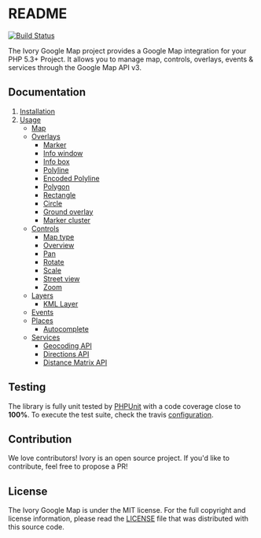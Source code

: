 # README

[![Build Status](https://secure.travis-ci.org/egeloen/ivory-google-map.png?branch=master)](http://travis-ci.org/egeloen/ivory-google-map)

The Ivory Google Map project provides a Google Map integration for your PHP 5.3+ Project. It allows you to manage map,
controls, overlays, events & services through the Google Map API v3.

## Documentation

   1. [Installation](http://github.com/egeloen/ivory-google-map/blob/master/doc/installation.md)
   2. [Usage](http://github.com/egeloen/ivory-google-map/blob/master/doc/usage.md)
      - [Map](http://github.com/egeloen/ivory-google-map/blob/master/doc/usage/map.md)
      - [Overlays](http://github.com/egeloen/ivory-google-map/blob/master/doc/usage/overlays/index.md)
         - [Marker](http://github.com/egeloen/ivory-google-map/blob/master/doc/usage/overlays/marker.md)
         - [Info window](http://github.com/egeloen/ivory-google-map/blob/master/doc/usage/overlays/info_window.md)
         - [Info box](http://github.com/egeloen/ivory-google-map/blob/master/doc/usage/overlays/info_box.md)
         - [Polyline](http://github.com/egeloen/ivory-google-map/blob/master/doc/usage/overlays/polyline.md)
         - [Encoded Polyline](http://github.com/egeloen/ivory-google-map/blob/master/doc/usage/overlays/encoded_polyline.md)
         - [Polygon](http://github.com/egeloen/ivory-google-map/blob/master/doc/usage/overlays/polygon.md)
         - [Rectangle](http://github.com/egeloen/ivory-google-map/blob/master/doc/usage/overlays/rectangle.md)
         - [Circle](http://github.com/egeloen/ivory-google-map/blob/master/doc/usage/overlays/circle.md)
         - [Ground overlay](http://github.com/egeloen/ivory-google-map/blob/master/doc/usage/overlays/ground_overlay.md)
         - [Marker cluster](http://github.com/egeloen/ivory-google-map/blob/master/doc/usage/overlays/marker_cluster.md)
      - [Controls](http://github.com/egeloen/ivory-google-map/blob/master/doc/usage/controls/index.md)
         - [Map type](http://github.com/egeloen/ivory-google-map/blob/master/doc/usage/controls/map_type.md)
         - [Overview](http://github.com/egeloen/ivory-google-map/blob/master/doc/usage/controls/overview.md)
         - [Pan](http://github.com/egeloen/ivory-google-map/blob/master/doc/usage/controls/pan.md)
         - [Rotate](http://github.com/egeloen/ivory-google-map/blob/master/doc/usage/controls/rotate.md)
         - [Scale](http://github.com/egeloen/ivory-google-map/blob/master/doc/usage/controls/scale.md)
         - [Street view](http://github.com/egeloen/ivory-google-map/blob/master/doc/usage/controls/street_view.md)
         - [Zoom](http://github.com/egeloen/ivory-google-map/blob/master/doc/usage/controls/zoom.md)
      - [Layers](http://github.com/egeloen/ivory-google-map/blob/master/doc/usage/layers/index.md)
         - [KML Layer](http://github.com/egeloen/ivory-google-map/blob/master/doc/usage/layers/kml_layer.md)
      - [Events](http://github.com/egeloen/ivory-google-map/blob/master/doc/usage/events.md)
      - [Places](http://github.com/egeloen/ivory-google-map/blob/master/doc/usage/places/index.md)
         - [Autocomplete](http://github.com/egeloen/ivory-google-map/blob/master/doc/usage/places/autocomplete.md)
      - [Services](http://github.com/egeloen/ivory-google-map/blob/master/doc/usage/services/index.md)
         - [Geocoding API](http://github.com/egeloen/ivory-google-map/blob/master/doc/usage/services/geocoding/geocoder.md)
         - [Directions API](http://github.com/egeloen/ivory-google-map/blob/master/doc/usage/services/directions/directions.md)
         - [Distance Matrix API](http://github.com/egeloen/ivory-google-map/blob/master/doc/usage/services/distance_matrix/distance_matrix.md)

## Testing

The library is fully unit tested by [PHPUnit](http://www.phpunit.de/) with a code coverage close to **100%**. To execute
the test suite, check the travis [configuration](https://github.com/egeloen/ivory-google-map/blob/master/.travis.yml).

## Contribution

We love contributors! Ivory is an open source project. If you'd like to contribute, feel free to propose a PR!

## License

The Ivory Google Map is under the MIT license. For the full copyright and license information, please read the
[LICENSE](https://github.com/egeloen/ivory-google-map/blob/master/LICENSE) file that was distributed with this source
code.
